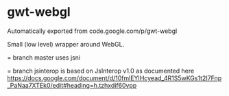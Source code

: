 # gwt-webgl
Automatically exported from code.google.com/p/gwt-webgl

Small (low level)  wrapper around WebGL. 

= branch master uses jsni 

= branch jsinterop is based on JsInterop v1.0 as documented here https://docs.google.com/document/d/10fmlEYIHcyead_4R1S5wKGs1t2I7Fnp_PaNaa7XTEk0/edit#heading=h.tzhxdif60vpp
